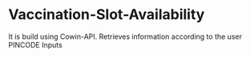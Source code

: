# Vaccination-Slot-Availability
It is build using Cowin-API. Retrieves information according to the user PINCODE Inputs
